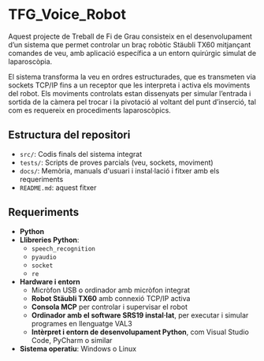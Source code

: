 # TFG_Voice_Robot
Aquest projecte de Treball de Fi de Grau consisteix en el desenvolupament d’un sistema que permet controlar un braç robòtic Stäubli TX60 mitjançant comandes de veu, amb aplicació específica a un entorn quirúrgic simulat de laparoscòpia.

El sistema transforma la veu en ordres estructurades, que es transmeten via sockets TCP/IP fins a un receptor que les interpreta i activa els moviments del robot. Els moviments controlats estan dissenyats per simular l’entrada i sortida de la càmera pel trocar i la pivotació al voltant del punt d’inserció, tal com es requereix en procediments laparoscòpics.

## Estructura del repositori
- `src/`: Codis finals del sistema integrat
- `tests/`: Scripts de proves parcials (veu, sockets, moviment)
- `docs/`: Memòria, manuals d'usuari i instal·lació i fitxer amb els requeriments
- `README.md`: aquest fitxer


## Requeriments
- **Python**
- **Llibreries Python**:
  - `speech_recognition`
  - `pyaudio`
  - `socket`
  - `re`
- **Hardware i entorn**
  - Micròfon USB o ordinador amb micròfon integrat
  - **Robot Stäubli TX60** amb connexió TCP/IP activa
  - **Consola MCP** per controlar i supervisar el robot
  - **Ordinador amb el software SRS19 instal·lat**, per executar i simular programes en llenguatge VAL3
  - **Intèrpret i entorn de desenvolupament Python**, com Visual Studio Code, PyCharm o similar
- **Sistema operatiu**: Windows o Linux
